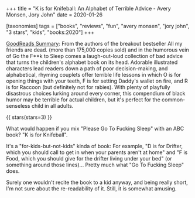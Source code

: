 +++
title = "K is for Knifeball: An Alphabet of Terrible Advice -  Avery Monsen, Jory John"
date = 2020-01-26

[taxonomies]
tags = ["books", "reviews", "fun", "avery monsen", "jory john", "3 stars",
"kids", "books:2020"]
+++

[GoodReads Summary](https://www.goodreads.com/book/show/14553581-k-is-for-knifeball):
From the authors of the breakout bestseller All my friends are dead. (more
than 175,000 copies sold) and in the humorous vein of Go the F**k to Sleep
comes a laugh-out-loud collection of bad advice that turns the children's
alphabet book on its head. Adorable illustrated characters lead readers down a
path of poor decision-making, and alphabetical, rhyming couplets offer
terrible life lessons in which O is for opening things with your teeth, F is
for setting Daddy's wallet on fire, and R is for Raccoon (but definitely not
for rabies). With plenty of playfully disastrous choices lurking around every
corner, this compendium of black humor may be terrible for actual children,
but it's perfect for the common-senseless child in all adults.

<!-- more -->

{{ stars(stars=3) }}

What would happen if you mix "Please Go To Fucking Sleep" with an ABC book? "K
is for Knifeball".

It's a "for-kids-but-not-kids" kinda of book: For example, "D is for Drifter,
which you should call to get in when your parents aren't at home" and "F is
Food, which you should give for the drifter living under your bed" (or
something around those lines)... Pretty much what "Go To Fucking Sleep" does.

Surely one wouldn't recite the book to a kid anyway, and being really short,
I'm not sure about the re-readability of it. Still, it is somewhat amusing.
